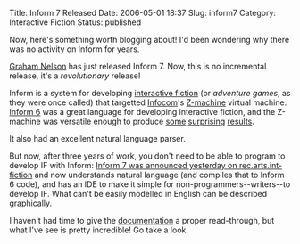 Title: Inform 7 Released
Date: 2006-05-01 18:37
Slug: inform7
Category: Interactive Fiction
Status: published

Now, here's something worth blogging about! I'd been wondering why there was no activity on Inform for years.

[Graham Nelson](https://web.archive.org/web/20080828063128/http://www.gnelson.demon.co.uk/) has just released Inform 7. Now, this is no incremental release, it's a _revolutionary_ release!

Inform is a system for developing [interactive fiction](http://www.ifarchive.org/) (or _adventure games_, as they were once called) that targetted [Infocom](http://www.infocom-if.org/)'s [Z-machine](http://en.wikipedia.org/wiki/Z-machine) virtual machine. [Inform 6](http://www.inform-fiction.org/inform6.html) was a great language for developing interactive fiction, and the Z-machine was versatile enough to produce [some](https://web.archive.org/web/20080828063128/http://baf.wurb.com/if/game/920) [surprising](https://web.archive.org/web/20080828063128/http://baf.wurb.com/if/game/94) [results](https://web.archive.org/web/20080828063128/http://baf.wurb.com/if/game/128).

It also had an excellent natural language parser.

But now, after three years of work, you don't need to be able to program to develop IF with Inform: [Inform 7 was announced yesterday on rec.arts.int-fiction](http://groups.google.com/group/rec.arts.int-fiction/browse_thread/thread/f5919cf1b49badac/17791dfefeec46e0#17791dfefeec46e0) and now understands natural language (and compiles that to Inform 6 code), and has an IDE to make it simple for non-programmers--writers--to develop IF. What can't be easily modelled in English can be described graphically.

I haven't had time to give the [documentation](http://inform7.com/doc/) a proper read-through, but what I've see is pretty incredible! Go take a look.

